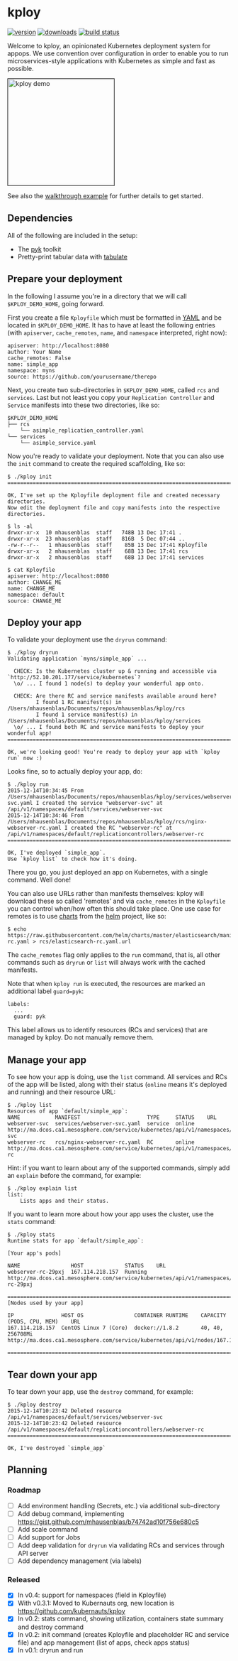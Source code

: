 # kploy

[![version](https://img.shields.io/pypi/v/kploy.svg)](https://pypi.python.org/pypi/kploy/)
[![downloads](https://img.shields.io/pypi/dm/kploy.svg)](https://pypi.python.org/pypi/kploy/)
[![build status](https://travis-ci.org/mhausenblas/kploy.svg?branch=master)](https://travis-ci.org/mhausenblas/kploy)

Welcome to kploy, an opinionated Kubernetes deployment system for appops.
We use convention over configuration in order to enable you to run 
microservices-style applications with Kubernetes as simple and fast as possible.

<a href="http://www.youtube.com/watch?feature=player_embedded&v=TJpucj4v4iE" target="_blank">
 <img src="http://img.youtube.com/vi/TJpucj4v4iE/0.jpg" alt="kploy demo" width="240" border="1" />
</a>

See also the [walkthrough example](examples.md) for further details to get started.

## Dependencies

All of the following are included in the setup:

* The [pyk](https://github.com/mhausenblas/pyk) toolkit
* Pretty-print tabular data with [tabulate](https://pypi.python.org/pypi/tabulate)

## Prepare your deployment

In the following I assume you're in a directory that we will call `$KPLOY_DEMO_HOME`, going forward.

First you create a file `Kployfile` which must be formatted in [YAML](http://yaml.org/) and be located in `$KPLOY_DEMO_HOME`.
It has to have at least the following entries (with `apiserver`, `cache_remotes`, `name`, and `namespace` interpreted, right now):

    apiserver: http://localhost:8080
    author: Your Name
    cache_remotes: False
    name: simple_app
    namespace: myns
    source: https://github.com/yourusername/therepo

Next, you create two sub-directories in `$KPLOY_DEMO_HOME`, called `rcs` and `services`.  Last but not least you copy your
`Replication Controller` and `Service` manifests into these two directories, like so:

    $KPLOY_DEMO_HOME
    ├── rcs
        └── asimple_replication_controller.yaml
    └── services
        └── asimple_service.yaml

Now you're ready to validate your deployment. Note that you can also use the `init` command to create the required scaffolding, like so: 

    $ ./kploy init
    ================================================================================
    
    OK, I've set up the Kployfile deployment file and created necessary directories.
    Now edit the deployment file and copy manifests into the respective directories.
    
    $ ls -al
    drwxr-xr-x  10 mhausenblas  staff   748B 13 Dec 17:41 .
    drwxr-xr-x  23 mhausenblas  staff   816B  5 Dec 07:44 ..
    -rw-r--r--   1 mhausenblas  staff    85B 13 Dec 17:41 Kployfile
    drwxr-xr-x   2 mhausenblas  staff    68B 13 Dec 17:41 rcs
    drwxr-xr-x   2 mhausenblas  staff    68B 13 Dec 17:41 services
    
    $ cat Kployfile
    apiserver: http://localhost:8080
    author: CHANGE_ME
    name: CHANGE_ME
    namespace: default
    source: CHANGE_ME

## Deploy your app

To validate your deployment use the `dryrun` command:

    $ ./kploy dryrun
    Validating application `myns/simple_app` ...

      CHECK: Is the Kubernetes cluster up & running and accessible via `http://52.10.201.177/service/kubernetes`?
      \o/ ... I found 1 node(s) to deploy your wonderful app onto.

      CHECK: Are there RC and service manifests available around here?
             I found 1 RC manifest(s) in /Users/mhausenblas/Documents/repos/mhausenblas/kploy/rcs
             I found 1 service manifest(s) in /Users/mhausenblas/Documents/repos/mhausenblas/kploy/services
      \o/ ... I found both RC and service manifests to deploy your wonderful app!
    ================================================================================

    OK, we're looking good! You're ready to deploy your app with `kploy run` now :)

Looks fine, so to actually deploy your app, do:

    $ ./kploy run
    2015-12-14T10:34:45 From /Users/mhausenblas/Documents/repos/mhausenblas/kploy/services/webserver-svc.yaml I created the service "webserver-svc" at /api/v1/namespaces/default/services/webserver-svc
    2015-12-14T10:34:46 From /Users/mhausenblas/Documents/repos/mhausenblas/kploy/rcs/nginx-webserver-rc.yaml I created the RC "webserver-rc" at /api/v1/namespaces/default/replicationcontrollers/webserver-rc
    ================================================================================

    OK, I've deployed `simple_app`.
    Use `kploy list` to check how it's doing.

There you go, you just deployed an app on Kubernetes, with a single command. Well done!

You can also use URLs rather than manifests themselves: kploy will download these so called 'remotes' and via `cache_remotes` 
in the `Kployfile` you can control when/how often this should take place. One use case for remotes is to use [charts](https://github.com/helm/charts) from the [helm](http://helm.sh/) project, like so:

    $ echo https://raw.githubusercontent.com/helm/charts/master/elasticsearch/manifests/elasticsearch-rc.yaml > rcs/elasticsearch-rc.yaml.url

The `cache_remotes` flag only applies to the `run` command, that is, all other commands such as `dryrun` or `list` will always work with the cached manifests.

Note that when `kploy run` is executed, the resources are marked an additional label `guard=pyk`:

    labels:
      ...
      guard: pyk

This label allows us to identify resources (RCs and services) that are managed by kploy. Do not manually remove them.

## Manage your app

To see how your app is doing, use the `list` command. All services and RCs of the app will be listed, along with their status
(`online` means it's deployed and running) and their resource URL:

    $ ./kploy list
    Resources of app `default/simple_app`:
    NAME           MANIFEST                     TYPE     STATUS    URL
    webserver-svc  services/webserver-svc.yaml  service  online   http://ma.dcos.ca1.mesosphere.com/service/kubernetes/api/v1/namespaces/default/services/webserver-svc
    webserver-rc   rcs/nginx-webserver-rc.yaml  RC       online   http://ma.dcos.ca1.mesosphere.com/service/kubernetes/api/v1/namespaces/default/replicationcontrollers/webserver-rc

Hint: if you want to learn about any of the supported commands, simply add an `explain` before the command, for example:

    $ ./kploy explain list
    list:
        Lists apps and their status.

If you want to learn more about how your app uses the cluster, use the `stats` command:

    $ ./kploy stats
    Runtime stats for app `default/simple_app`:

    [Your app's pods]

    NAME                HOST             STATUS    URL
    webserver-rc-29pxj  167.114.218.157  Running   http://ma.dcos.ca1.mesosphere.com/service/kubernetes/api/v1/namespaces/default/pods/webserver-rc-29pxj

    ================================================================================
    [Nodes used by your app]

    IP               HOST OS                CONTAINER RUNTIME    CAPACITY (PODS, CPU, MEM)    URL
    167.114.218.157  CentOS Linux 7 (Core)  docker://1.8.2       40, 40, 256708Mi             http://ma.dcos.ca1.mesosphere.com/service/kubernetes/api/v1/nodes/167.114.218.157

    ================================================================================

## Tear down your app

To tear down your app, use the `destroy` command, for example:

    $ ./kploy destroy
    2015-12-14T10:23:42 Deleted resource /api/v1/namespaces/default/services/webserver-svc
    2015-12-14T10:23:42 Deleted resource /api/v1/namespaces/default/replicationcontrollers/webserver-rc
    ================================================================================
    
    OK, I've destroyed `simple_app`

## Planning

### Roadmap

- [ ] Add environment handling (Secrets, etc.) via additional sub-directory
- [ ] Add debug command, implementing https://gist.github.com/mhausenblas/b74742ad10f756e680c5
- [ ] Add scale command
- [ ] Add support for Jobs
- [ ] Add deep validation for `dryrun` via validating RCs and services through API server
- [ ] Add dependency management (via labels)

### Released

- [x] In v0.4: support for namespaces (field in Kployfile)
- [x] With v0.3.1: Moved to Kubernauts org, new location is https://github.com/kubernauts/kploy 
- [x] In v0.2: stats command, showing utilization, containers state summary and destroy command
- [x] In v0.2: init command (creates Kployfile and placeholder RC and service file) and app management (list of apps, check apps status)
- [x] In v0.1: dryrun and run
